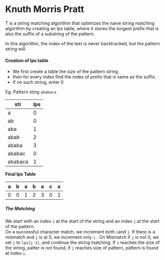 # Knuth Morris Pratt
T is a string matching algorithm that optimizes the naive string matching algorithm by creating an lps table, where it stores the longest prefix that is also the suffix of a substring of the pattern. 

 In this algorithm, the index of the text is never backtracked, but the pattern string will.
#### Creation of lps table
- We first create a table the size of the pattern string.
- then for every index find the index of prefix that is same as the suffix.
- If no such string, enter 0


Eg. Pattern sting `ababaca`

| str      | lps |
| -------- | --- |
| a        | 0   |
| ab       | 0   |
| aba      | 1   |
| abab     | 2   |
| ababa   | 3   |
| ababac   | 0   |
| ababaca  | 1   |

**Final lps Table**

| a   | b   | a   | b   | a   | c   | a   |
| --- | --- | --- | --- | --- | --- | --- |
| 0   | 0   | 1   | 2   | 3   | 0   | 1   | 

##### The Matching

We start with an index `i` at the start of the string and an index `j` at the start of the pattern.  
On a successful character match, we increment both `i`and  `j`.
If there is a mismatch and `j` is at 0, we increment only `i` . 
On Mismatch if `j` is not 0, we set `j` to `lps[j-1]`, and continue the string matching. 
If `i` reaches the size of the string, patter is not found, if `j` reaches size of pattern, pattern is found at index `i`.